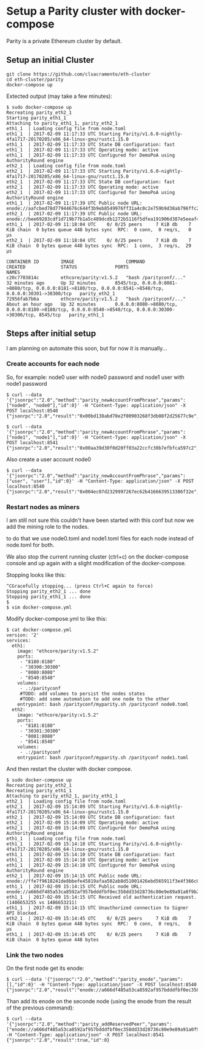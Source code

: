 # Setup a Parity cluster with docker-compose

Parity is a private Ethereum cluster by default.

## Setup an initial Cluster

~~~
git clone https://github.com/clsacramento/eth-cluster
cd eth-cluster/parity
docker-compose up
~~~

Extected output (may take a few minutes):

~~~
$ sudo docker-compose up
Recreating parity_eth2_1
Starting parity_eth1_1
Attaching to parity_eth1_1, parity_eth2_1
eth1_1  | Loading config file from node.toml
eth1_1  | 2017-02-09 11:17:33 UTC Starting Parity/v1.6.0-nightly-4fa1717-20170205/x86_64-linux-gnu/rustc1.15.0
eth1_1  | 2017-02-09 11:17:33 UTC State DB configuration: fast
eth1_1  | 2017-02-09 11:17:33 UTC Operating mode: active
eth1_1  | 2017-02-09 11:17:33 UTC Configured for DemoPoA using AuthorityRound engine
eth2_1  | Loading config file from node.toml
eth2_1  | 2017-02-09 11:17:33 UTC Starting Parity/v1.6.0-nightly-4fa1717-20170205/x86_64-linux-gnu/rustc1.15.0
eth2_1  | 2017-02-09 11:17:33 UTC State DB configuration: fast
eth2_1  | 2017-02-09 11:17:33 UTC Operating mode: active
eth2_1  | 2017-02-09 11:17:33 UTC Configured for DemoPoA using AuthorityRound engine
eth1_1  | 2017-02-09 11:17:39 UTC Public node URL: enode://aafcbed78d77944676c644f3b9eb8549976ff31a4c0c2e759b9d38ab796ffc2e82c768ded71abb2e04b58c653c72dea19dc139d24489d539d26d791cd4cfe91f@172.21.0.2:30300
eth2_1  | 2017-02-09 11:17:39 UTC Public node URL: enode://bee69283cdf1d719b77b1a5c489dcdb1272b5116f5dfea191906d387e5eeaf4dab0673d516c7aa112e173e780c6f466841a1238f46c5a419f2d616d8ae33a00f@172.21.0.3:30300
eth1_1  | 2017-02-09 11:18:04 UTC    0/ 0/25 peers     7 KiB db    7 KiB chain  0 bytes queue 448 bytes sync  RPC:  0 conn,  0 req/s,   0 µs
eth2_1  | 2017-02-09 11:18:04 UTC    0/ 0/25 peers     7 KiB db    7 KiB chain  0 bytes queue 448 bytes sync  RPC:  1 conn,  3 req/s,  29 µs

CONTAINER ID        IMAGE                   COMMAND                  CREATED             STATUS              PORTS                                                                                                        NAMES
c20c7703814c        ethcore/parity:v1.5.2   "bash /parityconf/..."   32 minutes ago      Up 32 minutes       8545/tcp, 0.0.0.0:8081->8080/tcp, 0.0.0.0:8181->8180/tcp, 0.0.0.0:8541->8540/tcp, 0.0.0.0:30301->30300/tcp   parity_eth2_1
72956fab7b6a        ethcore/parity:v1.5.2   "bash /parityconf/..."   About an hour ago   Up 32 minutes       0.0.0.0:8080->8080/tcp, 0.0.0.0:8180->8180/tcp, 0.0.0.0:8540->8540/tcp, 0.0.0.0:30300->30300/tcp, 8545/tcp   parity_eth1_1
~~~


## Steps after initial setup

I am planning on automate this soon, but for now it is manually...

### Create accounts for each node

So, for example: node0 user with node0 password and node1 user with node1 password

~~~
$ curl --data '{"jsonrpc":"2.0","method":"parity_newAccountFromPhrase","params":["node0", "node0"],"id":0}' -H "Content-Type: application/json" -X POST localhost:8540
{"jsonrpc":"2.0","result":"0x00bd138abd70e2f00903268f3db08f2d25677c9e","id":0}

$ curl --data '{"jsonrpc":"2.0","method":"parity_newAccountFromPhrase","params":["node1", "node1"],"id":0}' -H "Content-Type: application/json" -X POST localhost:8541
{"jsonrpc":"2.0","result":"0x00aa39d30f0d20ff03a22ccfc30b7efbfca597c2","id":0}
~~~

Also create a user account node0
~~~
$ curl --data '{"jsonrpc":"2.0","method":"parity_newAccountFromPhrase","params":["user", "user"],"id":0}' -H "Content-Type: application/json" -X POST localhost:8540
{"jsonrpc":"2.0","result":"0x004ec07d2329997267ec62b4166639513386f32e","id":0}
~~~


### Restart nodes as miners

I am still not sure this couldn't have been started with this conf but now we add the mining role to the nodes.

to do that we use node0.toml and node1.toml files for each node instead of node.toml for both.

We also stop the current running cluster (ctrl+c) on the docker-compose console and up again with a slight modification of the docker-compose.

Stopping looks like this:

~~~
^CGracefully stopping... (press Ctrl+C again to force)
Stopping parity_eth2_1 ... done
Stopping parity_eth1_1 ... done
$
$ vim docker-compose.yml 
~~~

Modify docker-compose.yml to like this:
~~~
$ cat docker-compose.yml 
version: '2'
services:
  eth1:
    image: "ethcore/parity:v1.5.2"
    ports:
     - "8180:8180"
     - "30300:30300"
     - "8080:8080"
     - "8540:8540"
    volumes:
     - .:/parityconf
     #TODO: add volumes to persist the nodes states
     #TODO: add some automation to add one node to the other
    entrypoint: bash /parityconf/myparity.sh /parityconf node0.toml
  eth2:
    image: "ethcore/parity:v1.5.2"
    ports:
     - "8181:8180"
     - "30301:30300"
     - "8081:8080"
     - "8541:8540"
    volumes:
     - .:/parityconf
    entrypoint: bash /parityconf/myparity.sh /parityconf node1.toml
~~~

And then restart the cluster with docker compose.

~~~
$ sudo docker-compose up
Recreating parity_eth2_1
Recreating parity_eth1_1
Attaching to parity_eth2_1, parity_eth1_1
eth2_1  | Loading config file from node.toml
eth2_1  | 2017-02-09 15:14:09 UTC Starting Parity/v1.6.0-nightly-4fa1717-20170205/x86_64-linux-gnu/rustc1.15.0
eth2_1  | 2017-02-09 15:14:09 UTC State DB configuration: fast
eth2_1  | 2017-02-09 15:14:09 UTC Operating mode: active
eth2_1  | 2017-02-09 15:14:09 UTC Configured for DemoPoA using AuthorityRound engine
eth1_1  | Loading config file from node.toml
eth1_1  | 2017-02-09 15:14:10 UTC Starting Parity/v1.6.0-nightly-4fa1717-20170205/x86_64-linux-gnu/rustc1.15.0
eth1_1  | 2017-02-09 15:14:10 UTC State DB configuration: fast
eth1_1  | 2017-02-09 15:14:10 UTC Operating mode: active
eth1_1  | 2017-02-09 15:14:10 UTC Configured for DemoPoA using AuthorityRound engine
eth2_1  | 2017-02-09 15:14:15 UTC Public node URL: enode://ffe7f9618241de8bbefe45819afaa502ab8d51001426ebd565911f3e4f366c0021ea34534387e562d56dbf27531d264b0ddb6c10da5bca2919a4f549c0eb508e@172.21.0.2:30300
eth1_1  | 2017-02-09 15:14:15 UTC Public node URL: enode://a666df485a53ca8592af957bdddfbf0ec358dd33d28736c80e9e89a91a0f9b23a783d0a34faf9ffc955186625461cd9b3a91b7292e461755233edcd7409052af@172.21.0.3:30300
eth1_1  | 2017-02-09 15:14:15 UTC Received old authentication request. (1486653255 vs 1486653211)
eth1_1  | 2017-02-09 15:14:15 UTC Unauthorized connection to Signer API blocked.
eth2_1  | 2017-02-09 15:14:45 UTC    0/ 0/25 peers     7 KiB db    7 KiB chain  0 bytes queue 448 bytes sync  RPC:  0 conn,  0 req/s,   0 µs
eth1_1  | 2017-02-09 15:14:45 UTC    0/ 0/25 peers     7 KiB db    7 KiB chain  0 bytes queue 448 bytes 
~~~


### Link the two nodes

On the first node get its enode:

~~~
$ curl --data '{"jsonrpc":"2.0","method":"parity_enode","params":[],"id":0}' -H "Content-Type: application/json" -X POST localhost:8540
{"jsonrpc":"2.0","result":"enode://a666df485a53ca8592af957bdddfbf0ec358dd33d28736c80e9e89a91a0f9b23a783d0a34faf9ffc955186625461cd9b3a91b7292e461755233edcd7409052af@172.21.0.3:30300","id":0}
~~~

Than add its enode on the seconde node (using the enode from the result of the previous command):

~~~
$ curl --data '{"jsonrpc":"2.0","method":"parity_addReservedPeer","params":["enode://a666df485a53ca8592af957bdddfbf0ec358dd33d28736c80e9e89a91a0f9b23a783d0a34faf9ffc955186625461cd9b3a91b7292e461755233edcd7409052af@172.21.0.3:30300"],"id":0}' -H "Content-Type: application/json" -X POST localhost:8541
{"jsonrpc":"2.0","result":true,"id":0}
~~~
